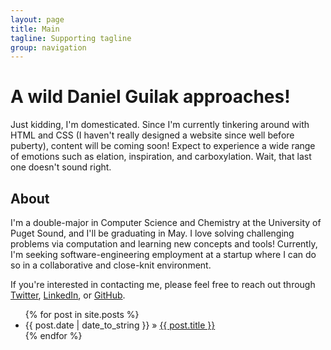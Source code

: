 ```yaml
---
layout: page
title: Main
tagline: Supporting tagline
group: navigation
---
```

    
# A wild Daniel Guilak approaches!
    
Just kidding, I'm domesticated. Since I'm currently tinkering around with HTML and CSS (I haven't really designed a website since well before puberty), content will be coming soon! Expect to experience a wide range of emotions such as elation, inspiration, and carboxylation. Wait, that last one doesn't sound right.

## About

I'm a double-major in Computer Science and Chemistry at the University of Puget Sound, and I'll be graduating in May. I love solving challenging problems via computation and learning new concepts and tools! Currently, I'm seeking software-engineering employment at a startup where I can do so in a collaborative and close-knit environment.

If you're interested in contacting me, please feel free to reach out through [Twitter](http://twitter.com/dguilak/), [LinkedIn](http://www.linkedin.com/pub/daniel-guilak/3a/22/145/145), or [GitHub](http://github.com/dguilak/).

<ul class="posts">
  {% for post in site.posts %}
    <li><span>{{ post.date | date_to_string }}</span> &raquo; <a href="{{ BASE_PATH }}{{ post.url }}">{{ post.title }}</a></li>
  {% endfor %}
</ul>
